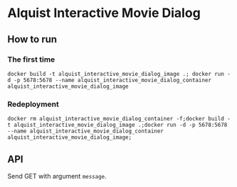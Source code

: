 # Alquist Interactive Movie Dialog

## How to run
### The first time
```commandline
docker build -t alquist_interactive_movie_dialog_image .; docker run -d -p 5678:5678 --name alquist_interactive_movie_dialog_container alquist_interactive_movie_dialog_image
```

### Redeployment
```commandline
docker rm alquist_interactive_movie_dialog_container -f;docker build -t alquist_interactive_movie_dialog_image .;docker run -d -p 5678:5678 --name alquist_interactive_movie_dialog_container alquist_interactive_movie_dialog_image;
```

## API
Send GET with argument ``message``.